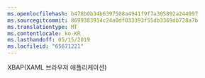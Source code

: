 ```yaml
---
ms.openlocfilehash: b478b0b34b6397508a4941f9f7a305892a244097
ms.sourcegitcommit: 8699383914c24a0df033393f55db3369db728a7b
ms.translationtype: MT
ms.contentlocale: ko-KR
ms.lasthandoff: 05/15/2019
ms.locfileid: "65671221"
---
```

XBAP(XAML 브라우저 애플리케이션)
